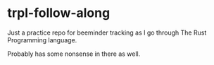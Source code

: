 # trpl-follow-along

Just a practice repo for beeminder tracking as I go through The Rust Programming language.

Probably has some nonsense in there as well.